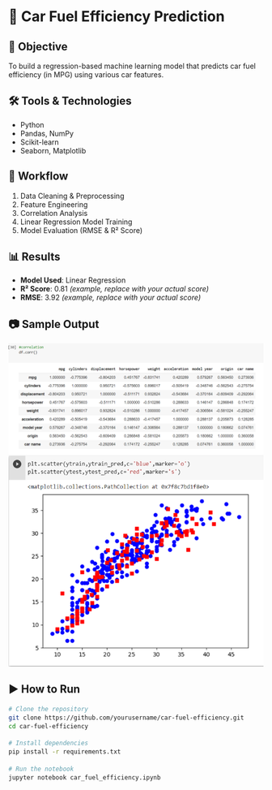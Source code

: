 # 🚗 Car Fuel Efficiency Prediction

## 🎯 Objective
To build a regression-based machine learning model that predicts car fuel efficiency (in MPG) using various car features.

## 🛠 Tools & Technologies
- Python
- Pandas, NumPy
- Scikit-learn
- Seaborn, Matplotlib

## 🔄 Workflow
1. Data Cleaning & Preprocessing
2. Feature Engineering
3. Correlation Analysis
4. Linear Regression Model Training
5. Model Evaluation (RMSE & R² Score)

## 📊 Results
- **Model Used**: Linear Regression
- **R² Score**: 0.81 *(example, replace with your actual score)*
- **RMSE**: 3.92 *(example, replace with your actual score)*

## 📷 Sample Output
![Correlation](images/mpg-correlation.png)
![Final visualization](images/visualization.png)

## ▶️ How to Run

```bash
# Clone the repository
git clone https://github.com/yourusername/car-fuel-efficiency.git
cd car-fuel-efficiency

# Install dependencies
pip install -r requirements.txt

# Run the notebook
jupyter notebook car_fuel_efficiency.ipynb
